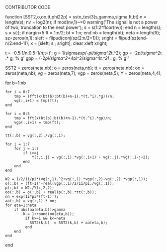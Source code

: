 CONTRIBUTOR CODE





function [SST2,o,oo,tt,phi22p] = sstn_test3(s,gamma,sigma,ft,bt)
n = length(s);
nv = log2(n);
if mod(nv,1)~=0
    warning('The signal is not a power of two, truncation to the next power');
    s = s(1:2^floor(nv));
end
n = length(s);
s = s(:);
if nargin<5
   ft = 1:n/2;
   bt = 1:n;
end
nb = length(bt);
neta = length(ft);
sz=zeros(n,1);
sleft = flipud(conj(sz(2:n/2+1)));
sright = flipud(sz(end-n/2:end-1));
x = [sleft; s ; sright];
clear xleft xright;

t = -0.5:1/n:0.5-1/n;t=t';
g =  1/sigma*exp(-pi/sigma^2*t.^2);
gp = -2*pi/sigma^2*t .* g; % g'
gpp = (-2*pi/sigma^2+4*pi^2/sigma^4*t.^2) .* g; % g''

SST2 = zeros(neta,nb);
o = zeros(neta,nb);
tt = zeros(neta,nb);
oo = zeros(neta,nb);
vg = zeros(neta,7);
vgp = zeros(neta,5);
Y = zeros(neta,4,4);

for b=1:nb
	
    for i = 0:7
        tmp = (fft(x(bt(b):bt(b)+n-1).*(t.^i).*g))/n;
        vg(:,i+1) = tmp(ft);
    end 
       
    for i = 0:5
        tmp = fft(x(bt(b):bt(b)+n-1).*(t.^i).*gp)/n;
        vgp(:,i+1) = tmp(ft);
    end
    
    tt(:,b) = vg(:,2)./vg(:,1); 
   
    for i = 1:7
        for j = 1:7
            if i>=j
                Y(:,i,j) = vg(:,1).*vg(:,i+1) - vg(:,j).*vg(:,i-j+2);
            end
        end
    end  
    
    W2 = 1/2/1i/pi*(vg(:,1).^2+vg(:,1).*vgp(:,2)-vg(:,2).*vgp(:,1));
    o(:,b) = (ft-1)'-real(vgp(:,1)/2/1i/pi./vg(:,1));
    p(:,b) = W2./Y(:,2,2);
    oo(:,b) = o(:,b) + real(p(:,b).*tt(:,b));
    nn = exp(1i*pi*(ft-1)');
    aa(:,b) = vg(:,1).* nn; 
    for eta=1:neta
        if abs(aa(eta,b))>gamma  
            k = 1+round(oo(eta,b));
             if k>=1 && k<=neta
               SST2(k,b)  = SST2(k,b) + aa(eta,b);
             end
        end
    end
end
